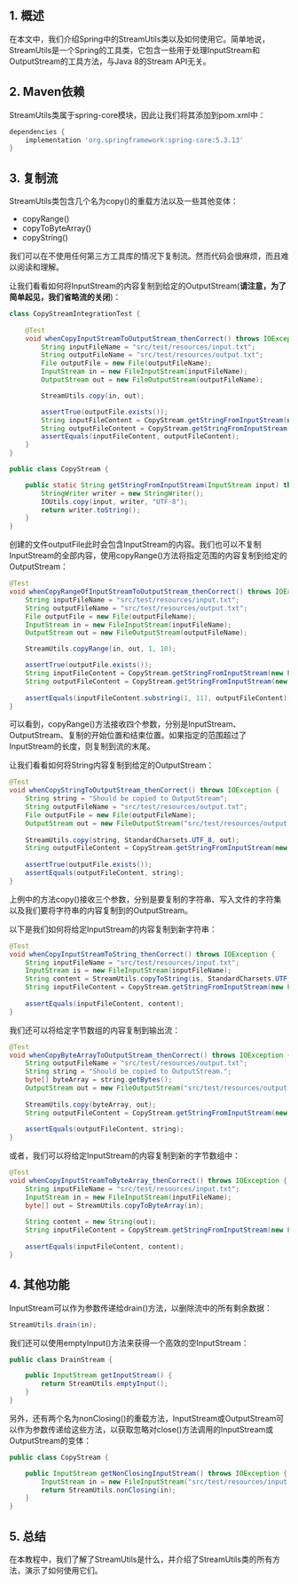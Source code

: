 ## 1. 概述

在本文中，我们介绍Spring中的StreamUtils类以及如何使用它。简单地说，StreamUtils是一个Spring的工具类，它包含一些用于处理InputStream和OutputStream的工具方法，与Java 8的Stream API无关。

## 2. Maven依赖

StreamUtils类属于spring-core模块，因此让我们将其添加到pom.xml中：

```groovy
dependencies {
    implementation 'org.springframework:spring-core:5.3.13'
}
```

## 3. 复制流

StreamUtils类包含几个名为copy()的重载方法以及一些其他变体：

+ copyRange()
+ copyToByteArray()
+ copyString()

我们可以在不使用任何第三方工具库的情况下复制流。然而代码会很麻烦，而且难以阅读和理解。

让我们看看如何将InputStream的内容复制到给定的OutputStream(**请注意，为了简单起见，我们省略流的关闭**)：

```java
class CopyStreamIntegrationTest {
    
    @Test
    void whenCopyInputStreamToOutputStream_thenCorrect() throws IOException {
        String inputFileName = "src/test/resources/input.txt";
        String outputFileName = "src/test/resources/output.txt";
        File outputFile = new File(outputFileName);
        InputStream in = new FileInputStream(inputFileName);
        OutputStream out = new FileOutputStream(outputFileName);

        StreamUtils.copy(in, out);

        assertTrue(outputFile.exists());
        String inputFileContent = CopyStream.getStringFromInputStream(new FileInputStream(inputFileName));
        String outputFileContent = CopyStream.getStringFromInputStream(new FileInputStream(outputFileName));
        assertEquals(inputFileContent, outputFileContent);
    }
}
```

```java
public class CopyStream {

    public static String getStringFromInputStream(InputStream input) throws IOException {
        StringWriter writer = new StringWriter();
        IOUtils.copy(input, writer, "UTF-8");
        return writer.toString();
    }
}
```

创建的文件outputFile此时会包含InputStream的内容。我们也可以不复制InputStream的全部内容，使用copyRange()方法将指定范围的内容复制到给定的OutputStream：

```java
@Test
void whenCopyRangeOfInputStreamToOutputStream_thenCorrect() throws IOException {
    String inputFileName = "src/test/resources/input.txt";
    String outputFileName = "src/test/resources/output.txt";
    File outputFile = new File(outputFileName);
    InputStream in = new FileInputStream(inputFileName);
    OutputStream out = new FileOutputStream(outputFileName);

    StreamUtils.copyRange(in, out, 1, 10);

    assertTrue(outputFile.exists());
    String inputFileContent = CopyStream.getStringFromInputStream(new FileInputStream(inputFileName));
    String outputFileContent = CopyStream.getStringFromInputStream(new FileInputStream(outputFileName));
    
    assertEquals(inputFileContent.substring(1, 11), outputFileContent);
}
```

可以看到，copyRange()方法接收四个参数，分别是InputStream、OutputStream、复制的开始位置和结束位置。如果指定的范围超过了InputStream的长度，则复制到流的末尾。

让我们看看如何将String内容复制到给定的OutputStream：

```java
@Test
void whenCopyStringToOutputStream_thenCorrect() throws IOException {
    String string = "Should be copied to OutputStream";
    String outputFileName = "src/test/resources/output.txt";
    File outputFile = new File(outputFileName);
    OutputStream out = new FileOutputStream("src/test/resources/output.txt");
    
    StreamUtils.copy(string, StandardCharsets.UTF_8, out);
    String outputFileContent = CopyStream.getStringFromInputStream(new FileInputStream(outputFileName));
    
    assertTrue(outputFile.exists());
    assertEquals(outputFileContent, string);
}
```

上例中的方法copy()接收三个参数，分别是要复制的字符串、写入文件的字符集以及我们要将字符串的内容复制到的OutputStream。

以下是我们如何将给定InputStream的内容复制到新字符串：

```java
@Test
void whenCopyInputStreamToString_thenCorrect() throws IOException {
    String inputFileName = "src/test/resources/input.txt";
    InputStream is = new FileInputStream(inputFileName);
    String content = StreamUtils.copyToString(is, StandardCharsets.UTF_8);
    String inputFileContent = CopyStream.getStringFromInputStream(new FileInputStream(inputFileName));
    
    assertEquals(inputFileContent, content);
}
```

我们还可以将给定字节数组的内容复制到输出流：

```java
@Test
void whenCopyByteArrayToOutputStream_thenCorrect() throws IOException {
    String outputFileName = "src/test/resources/output.txt";
    String string = "Should be copied to OutputStream.";
    byte[] byteArray = string.getBytes();
    OutputStream out = new FileOutputStream("src/test/resources/output.txt");
    
    StreamUtils.copy(byteArray, out);
    String outputFileContent = CopyStream.getStringFromInputStream(new FileInputStream(outputFileName));
    
    assertEquals(outputFileContent, string);
}
```

或者，我们可以将给定InputStream的内容复制到新的字节数组中：

```java
@Test
void whenCopyInputStreamToByteArray_thenCorrect() throws IOException {
    String inputFileName = "src/test/resources/input.txt";
    InputStream in = new FileInputStream(inputFileName);
    byte[] out = StreamUtils.copyToByteArray(in);
    
    String content = new String(out);
    String inputFileContent = CopyStream.getStringFromInputStream(new FileInputStream(inputFileName));
    
    assertEquals(inputFileContent, content);
}
```

## 4. 其他功能

InputStream可以作为参数传递给drain()方法，以删除流中的所有剩余数据：

```java
StreamUtils.drain(in);
```

我们还可以使用emptyInput()方法来获得一个高效的空InputStream：

```java
public class DrainStream {

    public InputStream getInputStream() {
        return StreamUtils.emptyInput();
    }
}
```

另外，还有两个名为nonClosing()的重载方法，InputStream或OutputStream可以作为参数传递给这些方法，以获取忽略对close()方法调用的InputStream或OutputStream的变体：

```java
public class CopyStream {

    public InputStream getNonClosingInputStream() throws IOException {
        InputStream in = new FileInputStream("src/test/resources/input.txt");
        return StreamUtils.nonClosing(in);
    }
}
```

## 5. 总结

在本教程中，我们了解了StreamUtils是什么，并介绍了StreamUtils类的所有方法，演示了如何使用它们。